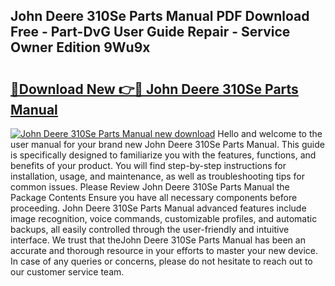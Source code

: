 ## John Deere 310Se Parts Manual PDF Download Free - Part-DvG User Guide Repair - Service Owner Edition 9Wu9x

# <h2><a href="http://bc94937.oget.top/?id=John+Deere+310Se+Parts+Manual">🔗Download New 👉🔴 John Deere 310Se Parts Manual</a></h2>

[![John Deere 310Se Parts Manual new download](https://i.imgur.com/5g1atiW.png)](http://bc94937.oget.top/?id=John+Deere+310Se+Parts+Manual)
Hello and welcome to the user manual for your brand new John Deere 310Se Parts Manual. This guide is specifically designed to familiarize you with the features, functions, and benefits of your product. You will find step-by-step instructions for installation, usage, and maintenance, as well as troubleshooting tips for common issues. Please Review John Deere 310Se Parts Manual the Package Contents Ensure you have all necessary components before proceeding. John Deere 310Se Parts Manual advanced features include image recognition, voice commands, customizable profiles, and automatic backups, all easily controlled through the user-friendly and intuitive interface. We trust that theJohn Deere 310Se Parts Manual has been an accurate and thorough resource in your efforts to master your new device. In case of any queries or concerns, please do not hesitate to reach out to our customer service team.
